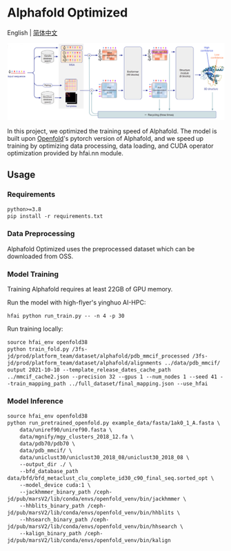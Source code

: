 # Alphafold Optimized

English | [简体中文](README.md)

![model_structure](imgs/alphafold_structure.png)

In this project, we optimized the training speed of Alphafold. The model is built upon [Openfold](https://github.com/aqlaboratory/openfold)'s pytorch version of Alphafold, and we speed up training by optimizing data processing, data loading, and CUDA operator optimization provided by hfai.nn module. 


## Usage

### Requirements

    python>=3.8
    pip install -r requirements.txt

### Data Preprocessing

Alphafold Optimized uses the preprocessed dataset which can be downloaded from OSS.

### Model Training

Training Alphafold requires at least 22GB of GPU memory.

Run the model with high-flyer's yinghuo AI-HPC:

```shell
hfai python run_train.py -- -n 4 -p 30
```

Run training locally:

```shell
source hfai_env openfold38
python train_fold.py /3fs-jd/prod/platform_team/dataset/alphafold/pdb_mmcif_processed /3fs-jd/prod/platform_team/dataset/alphafold/alignments ../data/pdb_mmcif/ output 2021-10-10 --template_release_dates_cache_path ../mmcif_cache2.json --precision 32 --gpus 1 --num_nodes 1 --seed 41 --train_mapping_path ../full_dataset/final_mapping.json --use_hfai
```

### Model Inference

```shell
source hfai_env openfold38
python run_pretrained_openfold.py example_data/fasta/1ak0_1_A.fasta \
    data/uniref90/uniref90.fasta \
    data/mgnify/mgy_clusters_2018_12.fa \
    data/pdb70/pdb70 \
    data/pdb_mmcif/ \
    data/uniclust30/uniclust30_2018_08/uniclust30_2018_08 \
    --output_dir ./ \
    --bfd_database_path data/bfd/bfd_metaclust_clu_complete_id30_c90_final_seq.sorted_opt \
    --model_device cuda:1 \
    --jackhmmer_binary_path /ceph-jd/pub/marsV2/lib/conda/envs/openfold_venv/bin/jackhmmer \
    --hhblits_binary_path /ceph-jd/pub/marsV2/lib/conda/envs/openfold_venv/bin/hhblits \
    --hhsearch_binary_path /ceph-jd/pub/marsV2/lib/conda/envs/openfold_venv/bin/hhsearch \
    --kalign_binary_path /ceph-jd/pub/marsV2/lib/conda/envs/openfold_venv/bin/kalign

```
